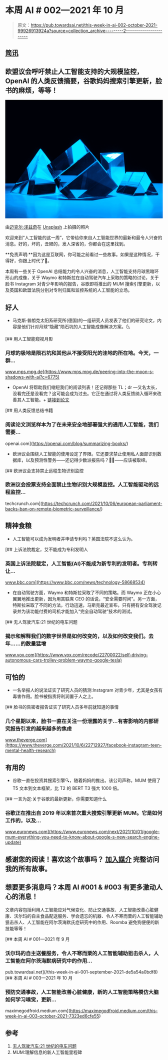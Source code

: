 # 本周 AI # 002—2021 年 10 月

> 原文：<https://pub.towardsai.net/this-week-in-ai-002-october-2021-99926913924a?source=collection_archive---------2----------------------->

## [简讯](https://towardsai.net/p/category/newsletter)

## 欧盟议会呼吁禁止人工智能支持的大规模监控，OpenAI 的人类反馈摘要，谷歌妈妈搜索引擎更新，脸书的麻烦，等等！

![](img/0aee48c42fefba36040e77fffb5d64d6.png)

由[迈克尔·泽兹奇](https://unsplash.com/@lazycreekimages?utm_source=medium&utm_medium=referral)在 [Unsplash](https://unsplash.com?utm_source=medium&utm_medium=referral) 上拍摄的照片

欢迎来到“人工智能的这一周”，它带给你来自人工智能世界的最新和最令人兴奋的消息。好的，坏的，丑陋的，发人深省的，你都会在这里找到。

**免责声明:**因为这是互联网，你可能之前看过一些故事。如果是这种情况，干得好，你跟上时代了🙂。

本周有一些关于 OpenAI 总结能力的令人兴奋的消息，人工智能支持月球黑暗环形山的成像，关于 Waymo 和特斯拉在自动驾驶汽车上采取的策略的讨论，关于脸书 Instagram 对青少年影响的报告，谷歌即将推出的 MUM 搜索引擎更新，以及英国和欧盟法院分别对专利归属和监控系统的人工智能的立场。

## 好人

*   马克斯·普朗克太阳系研究所(德国)的一组研究人员发表了他们的研究论文，内容是他们针对月球“隐藏”陨石坑的人工智能成像解决方案。🌜

[](https://www.mps.mpg.de/peering-into-the-moon-s-shadows-with-ai?c=6775) [## 用人工智能窥视月影

### 月球的极地是陨石坑和其他从不接受阳光的洼地的所在地。今天，一群…

www.mps.mpg.de](https://www.mps.mpg.de/peering-into-the-moon-s-shadows-with-ai?c=6775) 

*   OpenAI 将帮助我们缩短我们的阅读列表！还记得那些 TL；dr —又名太长，没看完还是没看完？这可能会成为过去。它正在通过将人类反馈纳入循环来改善其人工智能。+ [链接到论文](https://arxiv.org/abs/2109.10862)

[](https://openai.com/blog/summarizing-books/) [## 用人类反馈总结书籍

### 阅读论文浏览样本为了在未来安全地部署强大的通用人工智能，我们需要…

openai.com](https://openai.com/blog/summarizing-books/) 

*   欧洲议会围绕人工智能的使用设定了界限。它还要求禁止使用私人面部识别数据库，以及预测性警务——还记得少数派报告吗？️🕵️‍♀️——应该被取缔。

[](https://techcrunch.com/2021/10/06/european-parliament-backs-ban-on-remote-biometric-surveillance/) [## 欧洲议会支持禁止远程生物识别监控

### 欧洲议会投票支持全面禁止生物识别大规模监控。人工智能驱动的远程监控…

techcrunch.com](https://techcrunch.com/2021/10/06/european-parliament-backs-ban-on-remote-biometric-surveillance/) 

## 精神食粮

*   人工智能可以成为发明者并申请专利吗？英国法院不这么认为。

[](https://www.bbc.com/news/technology-58668534) [## 上诉法院裁定，艾不能成为专利发明人

### 英国上诉法院裁定，人工智能(AI)不能成为新专利的发明者。专利转让…

www.bbc.com](https://www.bbc.com/news/technology-58668534) 

*   在自动驾驶方面，Waymo 和特斯拉采取了不同的策略。而 Waymo 正在小心翼翼地推出更新，因为用其联席 CEO 的话说，“安全需要时间”。另一方面，特斯拉采取了不同的方法，行动迅速，马斯克最近宣布，只有拥有安全驾驶记录并为该功能付费的司机才能加入“完全自动驾驶”技术的测试。

[](https://www.vox.com/recode/22700022/self-driving-autonomous-cars-trolley-problem-waymo-google-tesla) [## 无人驾驶汽车:21 世纪的电车问题

### 揭示和解释我们的数字世界是如何改变的，以及如何改变我们。去年……的数量猛增

www.vox.com](https://www.vox.com/recode/22700022/self-driving-autonomous-cars-trolley-problem-waymo-google-tesla) 

## 可怕的

*   一名举报人的说法证实了研究人员的猜测:Instagram 对青少年，尤其是女孩有毒害作用。脸书被指责将利润置于人之上。

[](https://www.theverge.com/2021/10/6/22712927/facebook-instagram-teen-mental-health-research) [## 脸书的告密者报告证实了研究人员多年前就知道的事情

### 几个星期以来，脸书一直在关注一份泄露的关于…有害影响的内部研究报告引发的越来越多的焦虑

www.theverge.com](https://www.theverge.com/2021/10/6/22712927/facebook-instagram-teen-mental-health-research) 

## 有用的

*   谷歌一直在投资其搜索引擎🔍，随着妈妈的推出。该公司声称，MUM 使用了 T5 文本到文本框架，比 T2 的 BERT T3 强大 1000 倍。

[](https://www.euronews.com/next/2021/10/01/google-mum-everything-you-need-to-know-about-google-s-new-search-engine-update) [## 一言为定:关于谷歌的最新更新，你需要知道什么

### 谷歌正在推出自 2019 年以来首次重大搜索引擎更新 MUM。它是如何工作的，以及…

www.euronews.com](https://www.euronews.com/next/2021/10/01/google-mum-everything-you-need-to-know-about-google-s-new-search-engine-update) 

## 感谢您的阅读！喜欢这个故事吗？ [**加入媒介**](https://medium.com/@maximegodfroid/membership) 完整访问我的所有故事。

## 想要更多消息吗？本周 AI #001 & #003 有更多激动人心的消息！

文章内容包括利用人工智能应对气候变化、防止交通事故、人工智能改善心脏健康、沃尔玛的自主食品配送服务、学会遗忘的机器、令人不寒而栗的人工智能辅助狙击杀人、人工智能在阿尔茨海默氏症研究中的作用、Roomba 避免狗便便的新技能等等！

[](/this-week-in-ai-001-september-2021-de5a54a0bdf8) [## 本周 AI # 001—2021 年 9 月

### 沃尔玛的自主送餐服务，令人不寒而栗的人工智能辅助狙击杀人，人工智能在阿尔茨海默病研究中的作用…

pub.towardsai.net](/this-week-in-ai-001-september-2021-de5a54a0bdf8) [](https://maximegodfroid.medium.com/this-week-in-ai-003-october-2021-7323ed6cfe55) [## 本周 AI # 003—2021 年 10 月

### 预防交通事故，人工智能改善心脏健康，新的人工智能策略模仿大脑如何学习嗅觉，更新…

maximegodfroid.medium.com](https://maximegodfroid.medium.com/this-week-in-ai-003-october-2021-7323ed6cfe55) 

## 参考

1.  [无人驾驶汽车:21 世纪的电车问题](https://www.vox.com/recode/22700022/self-driving-autonomous-cars-trolley-problem-waymo-google-tesla)
2.  MUM:理解信息的新人工智能里程碑